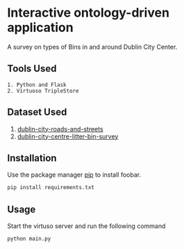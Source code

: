 #  Interactive ontology-driven application

A survey on types of Bins in and around Dublin City Center.

## Tools Used
```
1. Python and Flask
2. Virtuoso TripleStore
```

## Dataset Used
1. [dublin-city-roads-and-streets](https://data.gov.ie/dataset/dublin-city-roads-and-streets/)
2. [dublin-city-centre-litter-bin-survey](https://data.gov.ie/dataset/dublin-city-centre-litter-bin-survey)


## Installation

Use the package manager [pip](https://pip.pypa.io/en/stable/) to install foobar.

```bash
pip install requirements.txt
```

## Usage
Start the virtuso server and run the following command

```
python main.py
```
